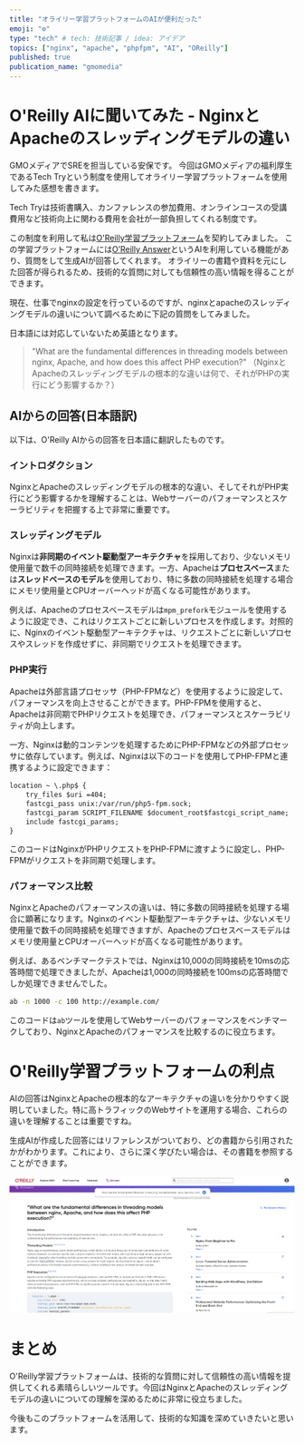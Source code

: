 ```yaml
---
title: "オライリー学習プラットフォームのAIが便利だった"
emoji: "⚙️"
type: "tech" # tech: 技術記事 / idea: アイデア
topics: ["nginx", "apache", "phpfpm", "AI", "OReilly"]
published: true
publication_name: "gmomedia"
---
```


# O'Reilly AIに聞いてみた - NginxとApacheのスレッディングモデルの違い

GMOメディアでSREを担当している安保です。
今回はGMOメディアの福利厚生であるTech Tryという制度を使用してオライリー学習プラットフォームを使用してみた感想を書きます。

Tech Tryは技術書購入、カンファレンスの参加費用、オンラインコースの受講費用など技術向上に関わる費用を会社が一部負担してくれる制度です。

この制度を利用して私は[O'Reilly学習プラットフォーム](https://www.oreilly.com/online-learning/)を契約してみました。
この学習プラットフォームには[O’Reilly Answer](https://www.oreilly.com/online-learning/feature-answers.html)というAIを利用している機能があり、質問をして生成AIが回答してくれます。
オライリーの書籍や資料を元にした回答が得られるため、技術的な質問に対しても信頼性の高い情報を得ることができます。

現在、仕事でnginxの設定を行っているのですが、nginxとapacheのスレッディングモデルの違いについて調べるために下記の質問をしてみました。

日本語には対応していないため英語となります。

> "What are the fundamental differences in threading models between nginx, Apache, and how does this affect PHP execution?"
> （NginxとApacheのスレッディングモデルの根本的な違いは何で、それがPHPの実行にどう影響するか？）

## AIからの回答(日本語訳)

以下は、O'Reilly AIからの回答を日本語に翻訳したものです。

### イントロダクション

NginxとApacheのスレッディングモデルの根本的な違い、そしてそれがPHP実行にどう影響するかを理解することは、Webサーバーのパフォーマンスとスケーラビリティを把握する上で非常に重要です。

### スレッディングモデル

Nginxは**非同期のイベント駆動型アーキテクチャ**を採用しており、少ないメモリ使用量で数千の同時接続を処理できます。一方、Apacheは**プロセスベース**または**スレッドベースのモデル**を使用しており、特に多数の同時接続を処理する場合にメモリ使用量とCPUオーバーヘッドが高くなる可能性があります。

例えば、Apacheのプロセスベースモデルは`mpm_prefork`モジュールを使用するように設定でき、これはリクエストごとに新しいプロセスを作成します。対照的に、Nginxのイベント駆動型アーキテクチャは、リクエストごとに新しいプロセスやスレッドを作成せずに、非同期でリクエストを処理できます。

### PHP実行

Apacheは外部言語プロセッサ（PHP-FPMなど）を使用するように設定して、パフォーマンスを向上させることができます。PHP-FPMを使用すると、Apacheは非同期でPHPリクエストを処理でき、パフォーマンスとスケーラビリティが向上します。

一方、Nginxは動的コンテンツを処理するためにPHP-FPMなどの外部プロセッサに依存しています。例えば、Nginxは以下のコードを使用してPHP-FPMと連携するように設定できます：

```nginx
location ~ \.php$ {
    try_files $uri =404;
    fastcgi_pass unix:/var/run/php5-fpm.sock;
    fastcgi_param SCRIPT_FILENAME $document_root$fastcgi_script_name;
    include fastcgi_params;
}
```

このコードはNginxがPHPリクエストをPHP-FPMに渡すように設定し、PHP-FPMがリクエストを非同期で処理します。

### パフォーマンス比較

NginxとApacheのパフォーマンスの違いは、特に多数の同時接続を処理する場合に顕著になります。Nginxのイベント駆動型アーキテクチャは、少ないメモリ使用量で数千の同時接続を処理できますが、Apacheのプロセスベースモデルはメモリ使用量とCPUオーバーヘッドが高くなる可能性があります。

例えば、あるベンチマークテストでは、Nginxは10,000の同時接続を10msの応答時間で処理できましたが、Apacheは1,000の同時接続を100msの応答時間でしか処理できませんでした。

```bash
ab -n 1000 -c 100 http://example.com/
```

このコードは`ab`ツールを使用してWebサーバーのパフォーマンスをベンチマークしており、NginxとApacheのパフォーマンスを比較するのに役立ちます。

# O'Reilly学習プラットフォームの利点

AIの回答はNginxとApacheの根本的なアーキテクチャの違いを分かりやすく説明していました。特に高トラフィックのWebサイトを運用する場合、これらの違いを理解することは重要ですね。

生成AIが作成した回答にはリファレンスがついており、どの書籍から引用されたかがわかります。これにより、さらに深く学びたい場合は、その書籍を参照することができます。

![O'Reilly AI interface](/images/oreilly/ai.png)

# まとめ
O'Reilly学習プラットフォームは、技術的な質問に対して信頼性の高い情報を提供してくれる素晴らしいツールです。今回はNginxとApacheのスレッディングモデルの違いについての理解を深めるために非常に役立ちました。

今後もこのプラットフォームを活用して、技術的な知識を深めていきたいと思います。
